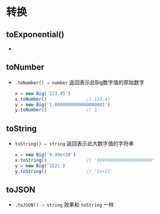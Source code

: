 # 转换

## toExponential()

+

## toNumber

+ `.toNumber() ⇒ number` 返回表示此Big数字值的原始数字

  ```js
  x = new Big('123.45')
  x.toNumber()               // 123.45
  y = new Big('1.0000000000000000001')
  y.toNumber()               // 1

  ```

## toString

+ `toString() ⇒ string` 返回表示此大数字值的字符串

  ```js
  x = new Big('9.99e+20')
  x.toString()               // '999000000000000000000'
  y = new Big('1E21')
  y.toString()               // '1e+21'
  ```

## toJSON

+ `.toJSON() ⇒ string` 效果和 `toString` 一样
